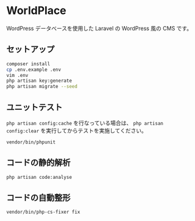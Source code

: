 # WorldPlace
WordPress データベースを使用した Laravel の WordPress 風の CMS です。

## セットアップ
```bash
composer install
cp .env.example .env
vim .env
php artisan key:generate
php artisan migrate --seed
```

## ユニットテスト
`php artisan config:cache` を行なっている場合は、 `php artisan config:clear` を実行してからテストを実施してください。

```bash
vendor/bin/phpunit
```

## コードの静的解析
```bash
php artisan code:analyse
```

## コードの自動整形
```bash
vendor/bin/php-cs-fixer fix
```

